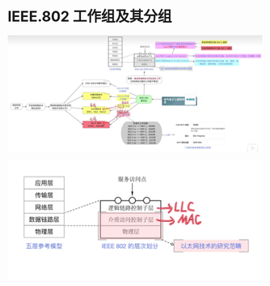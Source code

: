 


# IEEE.802 工作组及其分组
![输入图片说明](/imgs/2025-07-31/cvIKoCZ2KX11kceX.png)

![输入图片说明](/imgs/2025-07-31/3cCgYl5V0LGz14Mi.png)


<!--stackedit_data:
eyJoaXN0b3J5IjpbMTU3NjgyMjcwMV19
-->